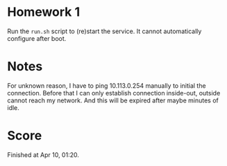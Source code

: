 # Homework 1
Run the `run.sh` script to (re)start the service.
It cannot automatically configure after boot.

# Notes
For unknown reason, I have to ping 10.113.0.254 manually to initial the connection.
Before that I can only establish connection inside-out, outside cannot reach my network.
And this will be expired after maybe minutes of idle.

# Score
Finished at Apr 10, 01:20.
